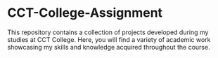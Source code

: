 # CCT-College-Assignment
This repository contains a collection of projects developed during my studies at CCT College. Here, you will find a variety of academic work showcasing my skills and knowledge acquired throughout the course.
